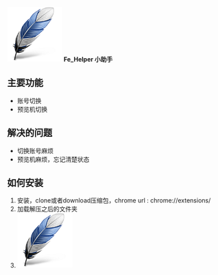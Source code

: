 ![此处输入图片的描述][1]
**Fe_Helper 小助手**

## 主要功能 ##

 - 账号切换
 - 预览机切换
 
 ## 解决的问题 ##
 - 切换账号麻烦
 - 预览机麻烦，忘记清楚状态

## 如何安装 ##

 1. 安装，clone或者download压缩包，chrome url :  chrome://extensions/
 2. 加载解压之后的文件夹
 3. ![此处输入图片的描述][1]


  [1]: https://github.com/shibiaoz/Fe_Helper/blob/master/images/icon128.png?raw=true
